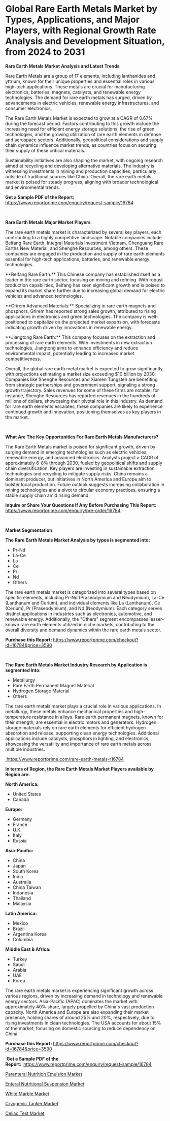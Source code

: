 <p><h1>Global Rare Earth Metals Market by Types, Applications, and Major Players, with Regional Growth Rate Analysis and Development Situation, from 2024 to 2031</h1></p><p><strong>Rare Earth Metals Market Analysis and Latest Trends</strong></p>
<p><p>Rare Earth Metals are a group of 17 elements, including lanthanides and yttrium, known for their unique properties and essential roles in various high-tech applications. These metals are crucial for manufacturing electronics, batteries, magnets, catalysts, and renewable energy technologies. The demand for rare earth metals has surged, driven by advancements in electric vehicles, renewable energy infrastructures, and consumer electronics.</p><p>The Rare Earth Metals Market is expected to grow at a CAGR of 0.67% during the forecast period. Factors contributing to this growth include the increasing need for efficient energy storage solutions, the rise of green technologies, and the growing utilization of rare earth elements in defense and aerospace sectors. Additionally, geopolitical considerations and supply chain dynamics influence market trends, as countries focus on securing their supply of these critical materials.</p><p>Sustainability initiatives are also shaping the market, with ongoing research aimed at recycling and developing alternative materials. The industry is witnessing investments in mining and production capacities, particularly outside of traditional sources like China. Overall, the rare earth metals market is poised for steady progress, aligning with broader technological and environmental trends.</p></p>
<p><strong>Get a Sample PDF of the Report:&nbsp;</strong> <a href="https://www.reportprime.com/enquiry/request-sample/16784?utm_campaign=10&utm_medium=2&utm_source=Github&utm_content=ia&utm_term=27112024&utm_id=rare-earth-metals">https://www.reportprime.com/enquiry/request-sample/16784</a></p>
<p>&nbsp;</p>
<p><strong>Rare Earth Metals Major Market Players</strong></p>
<p><p>The rare earth metals market is characterized by several key players, each contributing to a highly competitive landscape. Notable companies include Beifang Rare Earth, Integral Materials Investment Vietnam, Chenguang Rare Earths New Material, and Shenghe Resources, among others. These companies are engaged in the production and supply of rare earth elements essential for high-tech applications, batteries, and renewable energy technologies.</p><p>**Beifang Rare Earth:** This Chinese company has established itself as a leader in the rare earth sector, focusing on mining and refining. With robust production capabilities, Beifang has seen significant growth and is poised to expand its market share further due to increasing global demand for electric vehicles and advanced technologies.</p><p>**Grirem Advanced Materials:** Specializing in rare earth magnets and phosphors, Grirem has reported strong sales growth, attributed to rising applications in electronics and green technologies. The company is well-positioned to capitalize on the projected market expansion, with forecasts indicating growth driven by innovations in renewable energy.</p><p>**Jiangtong Rare Earth:** This company focuses on the extraction and processing of rare earth elements. With investments in new extraction technologies, Jiangtong aims to enhance efficiency and reduce environmental impact, potentially leading to increased market competitiveness.</p><p>Overall, the global rare earth metal market is expected to grow significantly, with projections estimating a market size exceeding $10 billion by 2030. Companies like Shenghe Resources and Xiamen Tungsten are benefiting from strategic partnerships and government support, signaling a strong growth trajectory. Sales revenues for some of these firms are notable; for instance, Shenghe Resources has reported revenues in the hundreds of millions of dollars, showcasing their pivotal role in this industry. As demand for rare earth elements escalates, these companies are likely to experience continued growth and innovation, positioning themselves as key players in the market.</p></p>
<p>&nbsp;</p>
<p><strong>What Are The Key Opportunities For Rare Earth Metals Manufacturers?</strong></p>
<p><p>The Rare Earth Metals market is poised for significant growth, driven by surging demand in emerging technologies such as electric vehicles, renewable energy, and advanced electronics. Analysts project a CAGR of approximately 6-8% through 2030, fueled by geopolitical shifts and supply chain diversification. Key players are investing in sustainable extraction technologies and recycling to mitigate supply risks. China remains a dominant producer, but initiatives in North America and Europe aim to bolster local production. Future outlook suggests increasing collaboration in mining technologies and a pivot to circular economy practices, ensuring a stable supply chain amid rising demand.</p></p>
<p><strong>Inquire or Share Your Questions If Any Before Purchasing This Report:</strong> <a href="https://www.reportprime.com/enquiry/pre-order/16784?utm_campaign=10&utm_medium=2&utm_source=Github&utm_content=ia&utm_term=27112024&utm_id=rare-earth-metals">https://www.reportprime.com/enquiry/pre-order/16784</a></p>
<p>&nbsp;</p>
<p><strong>Market Segmentation</strong></p>
<p><strong>The Rare Earth Metals Market Analysis by types is segmented into:</strong></p>
<p><ul><li>Pr-Nd</li><li>La-Ce</li><li>La</li><li>Ce</li><li>Pr</li><li>Nd</li><li>Others</li></ul></p>
<p><p>The rare earth metals market is categorized into several types based on specific elements, including Pr-Nd (Praseodymium and Neodymium), La-Ce (Lanthanum and Cerium), and individual elements like La (Lanthanum), Ce (Cerium), Pr (Praseodymium), and Nd (Neodymium). Each category serves distinct applications in industries such as electronics, automotive, and renewable energy. Additionally, the "Others" segment encompasses lesser-known rare earth elements utilized in niche markets, contributing to the overall diversity and demand dynamics within the rare earth metals sector.</p></p>
<p><strong>Purchase this Report:&nbsp;</strong><a href="https://www.reportprime.com/checkout?id=16784&price=3590&utm_campaign=10&utm_medium=2&utm_source=Github&utm_content=ia&utm_term=27112024&utm_id=rare-earth-metals">https://www.reportprime.com/checkout?id=16784&price=3590</a></p>
<p>&nbsp;</p>
<p><strong>The Rare Earth Metals Market Industry Research by Application is segmented into:</strong></p>
<p><ul><li>Metallurgy</li><li>Rare Earth Permanent Magnet Material</li><li>Hydrogen Storage Material</li><li>Others</li></ul></p>
<p><p>The rare earth metals market plays a crucial role in various applications. In metallurgy, these metals enhance mechanical properties and high-temperature resistance in alloys. Rare earth permanent magnets, known for their strength, are essential in electric motors and generators. Hydrogen storage materials rely on rare earth elements for efficient hydrogen absorption and release, supporting clean energy technologies. Additional applications include catalysts, phosphors in lighting, and electronics, showcasing the versatility and importance of rare earth metals across multiple industries.</p></p>
<p><a href="https://www.reportprime.com/rare-earth-metals-r16784?utm_campaign=10&utm_medium=2&utm_source=Github&utm_content=ia&utm_term=27112024&utm_id=rare-earth-metals">&nbsp;https://www.reportprime.com/rare-earth-metals-r16784</a></p>
<p><strong>In terms of Region, the Rare Earth Metals Market Players available by Region are:</strong></p>
<p>
    <p> <strong> North America: </strong>
        <ul>
            <li>United States</li>
            <li>Canada</li>
        </ul>
        </p> 
    <p> <strong> Europe: </strong>
        <ul>
            <li>Germany</li>
            <li>France</li>
            <li>U.K.</li>
            <li>Italy</li>
            <li>Russia</li>
        </ul>
        </p> 
    <p> <strong> Asia-Pacific: </strong>
        <ul>
            <li>China</li>
            <li>Japan</li>
            <li>South Korea</li>
            <li>India</li>
            <li>Australia</li>
            <li>China Taiwan</li>
            <li>Indonesia</li>
            <li>Thailand</li>
            <li>Malaysia</li>
        </ul>
        </p> 
    <p> <strong> Latin America: </strong>
        <ul>
            <li>Mexico</li>
            <li>Brazil</li>
            <li>Argentina Korea</li>
            <li>Colombia</li>
        </ul>
        </p> 
    <p> <strong> Middle East & Africa: </strong>
        <ul>
            <li>Turkey</li>
            <li>Saudi</li>
            <li>Arabia</li>
            <li>UAE</li>
            <li>Korea</li>
        </ul>
    </p>
    </p>
<p><p>The rare earth metals market is experiencing significant growth across various regions, driven by increasing demand in technology and renewable energy sectors. Asia-Pacific (APAC) dominates the market with approximately 40% share, largely propelled by China's vast production capacity. North America and Europe are also expanding their market presence, holding shares of around 25% and 20%, respectively, due to rising investments in clean technologies. The USA accounts for about 15% of the market, focusing on domestic sourcing to reduce dependency on China.</p></p>
<p><strong>Purchase this Report: </strong><a href="https://www.reportprime.com/checkout?id=16784&price=3590&utm_campaign=10&utm_medium=2&utm_source=Github&utm_content=ia&utm_term=27112024&utm_id=rare-earth-metals">https://www.reportprime.com/checkout?id=16784&price=3590</a></p>
<p>&nbsp;<strong>Get a Sample PDF of the Report:&nbsp;&nbsp;</strong><a href="https://www.reportprime.com/enquiry/request-sample/16784?utm_campaign=10&utm_medium=2&utm_source=Github&utm_content=ia&utm_term=27112024&utm_id=rare-earth-metals">https://www.reportprime.com/enquiry/request-sample/16784</a></p>
<p><strong></strong></p>
<p><p><a href="https://issuu.com/reportprime-2/docs/parenteral-nutrition-emulsion-marke_0a923620fdc6ca?utm_campaign=10&utm_medium=2&utm_source=Github&utm_content=ia&utm_term=27112024&utm_id=rare-earth-metals">Parenteral Nutrition Emulsion Market</a></p><p><a href="https://issuu.com/reportprime-2/docs/enteral-nutritional-suspension-mark_f052e5edb7c9b8?utm_campaign=10&utm_medium=2&utm_source=Github&utm_content=ia&utm_term=27112024&utm_id=rare-earth-metals">Enteral Nutritional Suspension Market</a></p><p><a href="https://github.com/mahnoor2003/Market-Research-Report-List-6/blob/main/white-marble-market.md?utm_campaign=10&utm_medium=2&utm_source=Github&utm_content=ia&utm_term=27112024&utm_id=rare-earth-metals">White Marble Market</a></p><p><a href="https://www.linkedin.com/pulse/cryogenic-tanker-market-evolution-future-outlook-forecasting-zahze?utm_campaign=10&utm_medium=2&utm_source=Github&utm_content=ia&utm_term=27112024&utm_id=rare-earth-metals">Cryogenic Tanker Market</a></p><p><a href="https://www.linkedin.com/pulse/thorough-scrutiny-celiac-test-market-size-share-revenue-growth-vc1ge?utm_campaign=10&utm_medium=2&utm_source=Github&utm_content=ia&utm_term=27112024&utm_id=rare-earth-metals">Celiac Test Market</a></p></p>